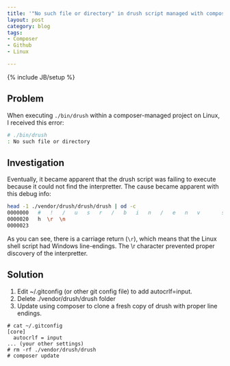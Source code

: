 ```yaml
---
title: '"No such file or directory" in drush script managed with composer (PHP)'
layout: post
category: blog
tags:
- Composer
- Github
- Linux

---
```

{% include JB/setup %}

## Problem

When executing `./bin/drush` within a composer-managed project on Linux, I received this error:
``` sh
# ./bin/drush
: No such file or directory
```

## Investigation

Eventually, it became apparent that the drush script was failing to execute because it could not find the interpretter. The cause became apparent with this debug info:
```sh
head -1 ./vendor/drush/drush/drush | od -c
0000000   #   !   /   u   s   r   /   b   i   n   /   e   n   v       s
0000020   h  \r  \n
0000023
```

As you can see, there is a carriage return (`\r`), which means that the Linux shell script had Windows line-endings.
The \r character prevented proper discovery of the interpretter.

## Solution

1. Edit ~/.gitconfig (or other git config file) to add autocrlf=input.
2. Delete ./vendor/drush/drush folder
3. Update using composer to clone a fresh copy of drush with proper line endings.

```
# cat ~/.gitconfig
[core]
  autocrlf = input
... (your other settings)
# rm -rf ./vendor/drush/drush
# composer update
```
